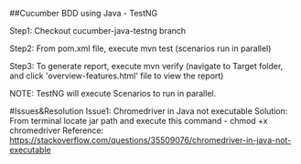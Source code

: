 ##Cucumber BDD using Java - TestNG



Step1: Checkout cucumber-java-testng branch

Step2: From pom.xml file, execute mvn test (scenarios run in parallel) 

Step3: To generate report, execute mvn verify (navigate to Target folder, and click 'overview-features.html' file to view the report)

NOTE: TestNG will execute Scenarios to run in parallel.

#Issues&Resolution
Issue1: Chromedriver in Java not executable
Solution: From terminal locate jar path and execute this command - chmod +x chromedriver
Reference: https://stackoverflow.com/questions/35509076/chromedriver-in-java-not-executable